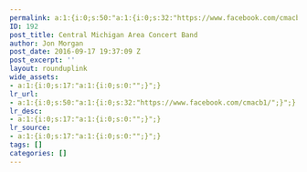 ```yaml
---
permalink: a:1:{i:0;s:50:"a:1:{i:0;s:32:"https://www.facebook.com/cmacb1/";}";}
ID: 192
post_title: Central Michigan Area Concert Band
author: Jon Morgan
post_date: 2016-09-17 19:37:09 Z
post_excerpt: ''
layout: rounduplink
wide_assets:
- a:1:{i:0;s:17:"a:1:{i:0;s:0:"";}";}
lr_url:
- a:1:{i:0;s:50:"a:1:{i:0;s:32:"https://www.facebook.com/cmacb1/";}";}
lr_desc:
- a:1:{i:0;s:17:"a:1:{i:0;s:0:"";}";}
lr_source:
- a:1:{i:0;s:17:"a:1:{i:0;s:0:"";}";}
tags: []
categories: []
---
```


